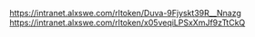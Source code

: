 https://intranet.alxswe.com/rltoken/Duva-9Fjyskt39R__Nnazg
https://intranet.alxswe.com/rltoken/x05veqiLPSxXmJf9zTtCkQ
